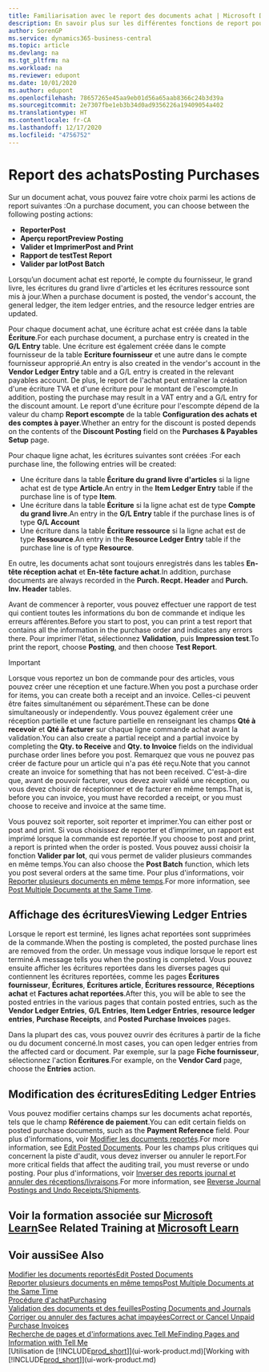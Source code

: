 ```yaml
---
title: Familiarisation avec le report des documents achat | Microsoft Docs
description: En savoir plus sur les différentes fonctions de report pour reporter des documents achat et la manière de mettre à jour les documents reportés.
author: SorenGP
ms.service: dynamics365-business-central
ms.topic: article
ms.devlang: na
ms.tgt_pltfrm: na
ms.workload: na
ms.reviewer: edupont
ms.date: 10/01/2020
ms.author: edupont
ms.openlocfilehash: 78657265e45aa9eb01d56a65aab8366c24b3d39a
ms.sourcegitcommit: 2e7307fbe1eb3b34d0ad9356226a19409054a402
ms.translationtype: HT
ms.contentlocale: fr-CA
ms.lasthandoff: 12/17/2020
ms.locfileid: "4756752"
---
```

# <a name="posting-purchases"></a><span data-ttu-id="ef6b1-103">Report des achats</span><span class="sxs-lookup"><span data-stu-id="ef6b1-103">Posting Purchases</span></span>
<span data-ttu-id="ef6b1-104">Sur un document achat, vous pouvez faire votre choix parmi les actions de report suivantes :</span><span class="sxs-lookup"><span data-stu-id="ef6b1-104">On a purchase document, you can choose between the following posting actions:</span></span>

* <span data-ttu-id="ef6b1-105">**Reporter**</span><span class="sxs-lookup"><span data-stu-id="ef6b1-105">**Post**</span></span>
* <span data-ttu-id="ef6b1-106">**Aperçu report**</span><span class="sxs-lookup"><span data-stu-id="ef6b1-106">**Preview Posting**</span></span>
* <span data-ttu-id="ef6b1-107">**Valider et Imprimer**</span><span class="sxs-lookup"><span data-stu-id="ef6b1-107">**Post and Print**</span></span>
* <span data-ttu-id="ef6b1-108">**Rapport de test**</span><span class="sxs-lookup"><span data-stu-id="ef6b1-108">**Test Report**</span></span>
* <span data-ttu-id="ef6b1-109">**Valider par lot**</span><span class="sxs-lookup"><span data-stu-id="ef6b1-109">**Post Batch**</span></span>

<span data-ttu-id="ef6b1-110">Lorsqu’un document achat est reporté, le compte du fournisseur, le grand livre, les écritures du grand livre d'articles et les écritures ressource sont mis à jour.</span><span class="sxs-lookup"><span data-stu-id="ef6b1-110">When a purchase document is posted, the vendor's account, the general ledger, the item ledger entries, and the resource ledger entries  are updated.</span></span>

<span data-ttu-id="ef6b1-111">Pour chaque document achat, une écriture achat est créée dans la table **Écriture**.</span><span class="sxs-lookup"><span data-stu-id="ef6b1-111">For each purchase document, a purchase entry is created in the **G/L Entry** table.</span></span> <span data-ttu-id="ef6b1-112">Une écriture est également créée dans le compte fournisseur de la table **Ecriture fournisseur** et une autre dans le compte fournisseur approprié.</span><span class="sxs-lookup"><span data-stu-id="ef6b1-112">An entry is also created in the vendor's account in the **Vendor Ledger Entry** table and a G/L entry is created in the relevant payables account.</span></span> <span data-ttu-id="ef6b1-113">De plus, le report de l'achat peut entraîner la création d'une écriture TVA et d'une écriture pour le montant de l'escompte.</span><span class="sxs-lookup"><span data-stu-id="ef6b1-113">In addition, posting the purchase may result in a VAT entry and a G/L entry for the discount amount.</span></span> <span data-ttu-id="ef6b1-114">Le report d'une écriture pour l'escompte dépend de la valeur du champ **Report escompte** de la table **Configuration des achats et des comptes à payer**.</span><span class="sxs-lookup"><span data-stu-id="ef6b1-114">Whether an entry for the discount is posted depends on the contents of the **Discount Posting** field on the **Purchases & Payables Setup** page.</span></span>

<span data-ttu-id="ef6b1-115">Pour chaque ligne achat, les écritures suivantes sont créées :</span><span class="sxs-lookup"><span data-stu-id="ef6b1-115">For each purchase line, the following entries will be created:</span></span>
- <span data-ttu-id="ef6b1-116">Une écriture dans la table **Écriture du grand livre d'articles** si la ligne achat est de type **Article**.</span><span class="sxs-lookup"><span data-stu-id="ef6b1-116">An entry in the **Item Ledger Entry** table if the purchase line is of type **Item**.</span></span>
- <span data-ttu-id="ef6b1-117">Une écriture dans la table **Écriture** si la ligne achat est de type **Compte du grand livre**.</span><span class="sxs-lookup"><span data-stu-id="ef6b1-117">An entry in the **G/L Entry** table if the purchase lines is of type **G/L Account**</span></span>
- <span data-ttu-id="ef6b1-118">Une écriture dans la table **Écriture ressource** si la ligne achat est de type **Ressource**.</span><span class="sxs-lookup"><span data-stu-id="ef6b1-118">An entry in the **Resource Ledger Entry** table if the purchase line is of type **Resource**.</span></span>

<span data-ttu-id="ef6b1-119">En outre, les documents achat sont toujours enregistrés dans les tables **En-tête réception achat** et **En-tête facture achat**.</span><span class="sxs-lookup"><span data-stu-id="ef6b1-119">In addition, purchase documents are always recorded in the **Purch. Recpt. Header** and **Purch. Inv. Header** tables.</span></span>

<span data-ttu-id="ef6b1-120">Avant de commencer à reporter, vous pouvez effectuer une rapport de test qui contient toutes les informations du bon de commande et indique les erreurs afférentes.</span><span class="sxs-lookup"><span data-stu-id="ef6b1-120">Before you start to post, you can print a test report that contains all the information in the purchase order and indicates any errors there.</span></span> <span data-ttu-id="ef6b1-121">Pour imprimer l’état, sélectionnez **Validation**, puis **Impression test**.</span><span class="sxs-lookup"><span data-stu-id="ef6b1-121">To print the report, choose **Posting**, and then choose **Test Report**.</span></span>

> [!IMPORTANT]  
>   <span data-ttu-id="ef6b1-122">Lorsque vous reportez un bon de commande pour des articles, vous pouvez créer une réception et une facture.</span><span class="sxs-lookup"><span data-stu-id="ef6b1-122">When you post a purchase order for items, you can create both a receipt and an invoice.</span></span> <span data-ttu-id="ef6b1-123">Celles-ci peuvent être faites simultanément ou séparément.</span><span class="sxs-lookup"><span data-stu-id="ef6b1-123">These can be done simultaneously or independently.</span></span> <span data-ttu-id="ef6b1-124">Vous pouvez également créer une réception partielle et une facture partielle en renseignant les champs **Qté à recevoir** et **Qté à facturer** sur chaque ligne commande achat avant la validation.</span><span class="sxs-lookup"><span data-stu-id="ef6b1-124">You can also create a partial receipt and a partial invoice by completing the **Qty. to Receive** and **Qty. to Invoice** fields on the individual purchase order lines before you post.</span></span> <span data-ttu-id="ef6b1-125">Remarquez que vous ne pouvez pas créer de facture pour un article qui n'a pas été reçu.</span><span class="sxs-lookup"><span data-stu-id="ef6b1-125">Note that you cannot create an invoice for something that has not been received.</span></span> <span data-ttu-id="ef6b1-126">C'est-à-dire que, avant de pouvoir facturer, vous devez avoir validé une réception, ou vous devez choisir de réceptionner et de facturer en même temps.</span><span class="sxs-lookup"><span data-stu-id="ef6b1-126">That is, before you can invoice, you must have recorded a receipt, or you must choose to receive and invoice at the same time.</span></span>

<span data-ttu-id="ef6b1-127">Vous pouvez soit reporter, soit reporter et imprimer.</span><span class="sxs-lookup"><span data-stu-id="ef6b1-127">You can either post or post and print.</span></span> <span data-ttu-id="ef6b1-128">Si vous choisissez de reporter et d’imprimer, un rapport est imprimé lorsque la commande est reportée.</span><span class="sxs-lookup"><span data-stu-id="ef6b1-128">If you choose to post and print, a report is printed when the order is posted.</span></span> <span data-ttu-id="ef6b1-129">Vous pouvez aussi choisir la fonction **Valider par lot**, qui vous permet de valider plusieurs commandes en même temps.</span><span class="sxs-lookup"><span data-stu-id="ef6b1-129">You can also choose the **Post Batch** function, which lets you post several orders at the same time.</span></span> <span data-ttu-id="ef6b1-130">Pour plus d'informations, voir [Reporter plusieurs documents en même temps](ui-batch-posting.md).</span><span class="sxs-lookup"><span data-stu-id="ef6b1-130">For more information, see [Post Multiple Documents at the Same Time](ui-batch-posting.md).</span></span>

## <a name="viewing-ledger-entries"></a><span data-ttu-id="ef6b1-131">Affichage des écritures</span><span class="sxs-lookup"><span data-stu-id="ef6b1-131">Viewing Ledger Entries</span></span>
<span data-ttu-id="ef6b1-132">Lorsque le report est terminé, les lignes achat reportées sont supprimées de la commande.</span><span class="sxs-lookup"><span data-stu-id="ef6b1-132">When the posting is completed, the posted purchase lines are removed from the order.</span></span> <span data-ttu-id="ef6b1-133">Un message vous indique lorsque le report est terminé.</span><span class="sxs-lookup"><span data-stu-id="ef6b1-133">A message tells you when the posting is completed.</span></span> <span data-ttu-id="ef6b1-134">Vous pouvez ensuite afficher les écritures reportées dans les diverses pages qui contiennent les écritures reportées, comme les pages **Écritures fournisseur**, **Écritures**, **Écritures article**, **Écritures ressource**, **Réceptions achat** et **Factures achat reportées**.</span><span class="sxs-lookup"><span data-stu-id="ef6b1-134">After this, you will be able to see the posted entries in the various pages that contain posted entries, such as the **Vendor Ledger Entries**, **G/L Entries**, **Item Ledger Entries**, **resource ledger entries**, **Purchase Receipts**, and **Posted Purchase Invoices** pages.</span></span>

<span data-ttu-id="ef6b1-135">Dans la plupart des cas, vous pouvez ouvrir des écritures à partir de la fiche ou du document concerné.</span><span class="sxs-lookup"><span data-stu-id="ef6b1-135">In most cases, you can open ledger entries from the affected card or document.</span></span> <span data-ttu-id="ef6b1-136">Par exemple, sur la page **Fiche fournisseur**, sélectionnez l'action **Écritures**.</span><span class="sxs-lookup"><span data-stu-id="ef6b1-136">For example, on the **Vendor Card** page, choose the **Entries** action.</span></span>

## <a name="editing-ledger-entries"></a><span data-ttu-id="ef6b1-137">Modification des écritures</span><span class="sxs-lookup"><span data-stu-id="ef6b1-137">Editing Ledger Entries</span></span>
<span data-ttu-id="ef6b1-138">Vous pouvez modifier certains champs sur les documents achat reportés, tels que le champ **Référence de paiement**.</span><span class="sxs-lookup"><span data-stu-id="ef6b1-138">You can edit certain fields on posted purchase documents, such as the **Payment Reference** field.</span></span> <span data-ttu-id="ef6b1-139">Pour plus d'informations, voir [Modifier les documents reportés](across-edit-posted-document.md).</span><span class="sxs-lookup"><span data-stu-id="ef6b1-139">For more information, see [Edit Posted Documents](across-edit-posted-document.md).</span></span> <span data-ttu-id="ef6b1-140">Pour les champs plus critiques qui concernent la piste d'audit, vous devez inverser ou annuler le report.</span><span class="sxs-lookup"><span data-stu-id="ef6b1-140">For more critical fields that affect the auditing trail, you must reverse or undo posting.</span></span> <span data-ttu-id="ef6b1-141">Pour plus d'informations, voir [Inverser des reports journal et annuler des réceptions/livraisons](finance-how-reverse-journal-posting.md).</span><span class="sxs-lookup"><span data-stu-id="ef6b1-141">For more information, see [Reverse Journal Postings and Undo Receipts/Shipments](finance-how-reverse-journal-posting.md).</span></span>

## <a name="see-related-training-at-microsoft-learn"></a><span data-ttu-id="ef6b1-142">Voir la formation associée sur [Microsoft Learn](/learn/modules/receive-invoice-dynamics-d365-business-central/index)</span><span class="sxs-lookup"><span data-stu-id="ef6b1-142">See Related Training at [Microsoft Learn](/learn/modules/receive-invoice-dynamics-d365-business-central/index)</span></span>

## <a name="see-also"></a><span data-ttu-id="ef6b1-143">Voir aussi</span><span class="sxs-lookup"><span data-stu-id="ef6b1-143">See Also</span></span>
[<span data-ttu-id="ef6b1-144">Modifier les documents reportés</span><span class="sxs-lookup"><span data-stu-id="ef6b1-144">Edit Posted Documents</span></span>](across-edit-posted-document.md)  
[<span data-ttu-id="ef6b1-145">Reporter plusieurs documents en même temps</span><span class="sxs-lookup"><span data-stu-id="ef6b1-145">Post Multiple Documents at the Same Time</span></span>](ui-batch-posting.md)  
[<span data-ttu-id="ef6b1-146">Procédure d'achat</span><span class="sxs-lookup"><span data-stu-id="ef6b1-146">Purchasing</span></span>](purchasing-manage-purchasing.md)  
[<span data-ttu-id="ef6b1-147">Validation des documents et des feuilles</span><span class="sxs-lookup"><span data-stu-id="ef6b1-147">Posting Documents and Journals</span></span>](ui-post-documents-journals.md)  
[<span data-ttu-id="ef6b1-148">Corriger ou annuler des factures achat impayées</span><span class="sxs-lookup"><span data-stu-id="ef6b1-148">Correct or Cancel Unpaid Purchase Invoices</span></span>](purchasing-how-correct-cancel-unpaid-purchase-invoices.md)  
[<span data-ttu-id="ef6b1-149">Recherche de pages et d'informations avec Tell Me</span><span class="sxs-lookup"><span data-stu-id="ef6b1-149">Finding Pages and Information with Tell Me</span></span>](ui-search.md)  
<span data-ttu-id="ef6b1-150">[Utilisation de [!INCLUDE[prod_short](includes/prod_short.md)]](ui-work-product.md)</span><span class="sxs-lookup"><span data-stu-id="ef6b1-150">[Working with [!INCLUDE[prod_short](includes/prod_short.md)]](ui-work-product.md)</span></span>
